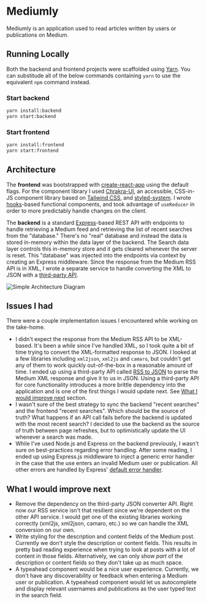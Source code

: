 # Mediumly

Mediumly is an application used to read articles written by users or publications on Medium.

## Running Locally

Both the backend and frontend projects were scaffolded using [Yarn](https://yarnpkg.com/lang/en/). You can substitude all of the below commands containing `yarn` to use the equivalent `npm` command instead.

### Start backend

```bash
yarn install:backend
yarn start:backend
```

### Start frontend

```bash
yarn install:frontend
yarn start:frontend
```

## Architecture
The **frontend** was bootstrapped with [create-react-app](https://github.com/facebook/create-react-app) using the default flags. For the component library I used [Chrakra-UI](https://chakra-ui.com/getting-started), an accessible, CSS-in-JS component library based on [Tailwind CSS](https://tailwindcss.com/), and [styled-system](https://styled-system.com/). I wrote [hooks](https://reactjs.org/docs/hooks-intro.html)-based functional components, and took advantage of `useReducer` in order to more predictably handle changes on the client.

The **backend** is a standard [Express](https://expressjs.com/)-based REST API with endpoints to handle retrieving a Medium feed and retrieving the list of recent searches from the "database." There's no "real" database and instead the data is stored in-memory within the data layer of the backend. The Search data layer controls this in-memory store and it gets cleared whenever the server is reset. This "database" was injected into the endpoints via context by creating an Express middleware. Since the response from the Medium RSS API is in XML, I wrote a separate service to handle converting the XML to JSON with a [third-party API](https://rss2json.com/).

![Simple Architecture Diagram](https://res.cloudinary.com/byronguina/image/upload/v1571079407/Architecture-Mediumly.png)

## Issues I had
There were a couple implementation issues I encountered while working on the take-home.

- I didn't expect the response from the Medium RSS API to be XML-based. It's been a _while_ since I've handled XML, so I took quite a bit of time trying to convert the XML-formatted response to JSON. I looked at a few libraries including `xml2json`, `xml2js` and `camaro`, but couldn't get any of them to work quickly out-of-the-box in a reasonable amount of time. I ended up using a third-party API called [RSS to JSON](https://rss2json.com/) to parse the Medium XML response and give it to us in JSON. Using a third-party API for core functionality introduces a more brittle dependency into the application and is one of the first things I would update next. See [What I would improve next](#what-i-would-improve-next) section.
- I wasn't sure of the best strategy to sync the backend "recent searches" and the frontend "recent searches". Which should be the source of truth? What happens if an API call fails before the backend is updated with the most recent search? I decided to use the backend as the source of truth between page refreshes, but to optimistically update the UI whenever a search was made. 
- While I've used Node.js and Express on the backend previously, I wasn't sure on best-practices regarding error handling. After some reading, I ended up using Express.js middleware to inject a generic error handler in the case that the use enters an invalid Medium user or publication. All other errors are handled by Express' [default error handler](https://expressjs.com/en/guide/error-handling.html).

## What I would improve next
- Remove the dependency on the third-party JSON converter API. Right now our RSS service isn't that resilient since we're dependent on the other API service. I would get one of the existing libraries working correctly (xml2js, xml2json, camaro, etc.) so we can handle the XML conversion on our own.
- Write styling for the description and content fields of the Medium post. Currently we don't style the description or content fields. This results in pretty bad reading experience when trying to look at posts with a lot of content in those fields. Alternatively, we can only show _part_ of the description or content fields so they don't take up as much space.
- A typeahead component would be a nice user experience. Currently, we don't have any discoverability or feedback when entering a Medium user or publication. A typeahead component would let us autocomplete and display relevant usernames and publications as the user typed text in the search field.
